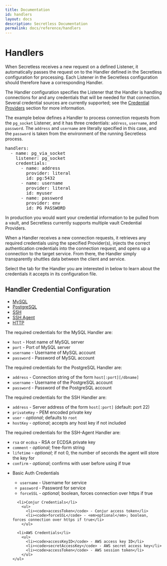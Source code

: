 ```yaml
---
title: Documentation
id: handlers
layout: docs
description: Secretless Documentation
permalink: docs/reference/handlers
---
```


# Handlers

When Secretless receives a new request on a defined Listener, it automatically passes the request on to the Handler defined in the Secretless configuration for processing. Each Listener in the Secretless configuration should therefore have a corresponding Handler.

The Handler configuration specifies the Listener that the Handler is handling connections for and any credentials that will be needed for that connection. Several credential sources are currently supported; see the [Credential Providers](/docs/reference/providers.html) section for more information.

The example below defines a Handler to process connection requests from the `pg_socket` Listener, and it has three credentials: `address`, `username`, and `password`. The `address` and `username` are literally specified in this case, and the `password` is taken from the environment of the running Secretless process.
<pre>
handlers:
  - name: pg_via_socket
    listener: pg_socket
    credentials:
      - name: address
        provider: literal
        id: pg:5432
      - name: username
        provider: literal
        id: myuser
      - name: password
        provider: env
        id: PG_PASSWORD
</pre>

In production you would want your credential information to be pulled from a vault, and Secretless currently supports multiple vault Credential Providers.

When a Handler receives a new connection requests, it retrieves any required credentials using the specified Provider(s), injects the correct authentication credentials into the connection request, and opens up a connection to the target service. From there, the Handler simply transparently shuttles data between the client and service.

Select the tab for the Handler you are interested in below to learn about the credentials it accepts in its configuration file.

## Handler Credential Configuration

<div id="handler-tabs">
  <ul>
    <li><a href="#tabs-mysql">MySQL</a></li>
    <li><a href="#tabs-pg">PostgreSQL</a></li>
    <li><a href="#tabs-ssh">SSH</a></li>
    <li><a href="#tabs-ssh-agent">SSH Agent</a></li>
    <li><a href="#tabs-http">HTTP</a></li>
  </ul>

  <div id="tabs-mysql">
    <p>The required credentials for the MySQL Handler are:</p>
    <ul>
      <li><code>host</code>  - Host name of MySQL server</li>
      <li><code>port</code> - Port of MySQL server</li>
      <li><code>username</code> - Username of MySQL account</li>
      <li><code>password</code> - Password of MySQL account</li>
    </ul>
  </div>

  <div id="tabs-pg">
    <p>The required credentials for the PostgreSQL Handler are:</p>
    <ul>
      <li><code>address</code> - Connection string of the form <code>host[:port][/dbname]</code></li>
      <li><code>username</code> - Username of the PostgreSQL account</li>
      <li><code>password</code> - Password of the PostgreSQL account</li>
    </ul>
  </div>

  <div id="tabs-ssh">
    <p>The required credentials for the SSH Handler are:</p>
    <ul>
      <li><code>address</code> - Server address of the form <code>host[:port]</code> (default: port 22)</li>
      <li><code>privateKey</code> - PEM encoded private key</li>
      <li><code>user</code> - <em>optional</em>; defaults to <code>root</code></li>
      <li><code>hostKey</code> - <em>optional</em>; accepts any host key if not included</li>
    </ul>
  </div>

  <div id="tabs-ssh-agent">
    <p>The required credentials for the SSH-Agent Handler are:</p>
    <ul>
      <li><code>rsa</code> or <code>ecdsa</code> - RSA or ECDSA private key</li>
      <li><code>comment</code>  - <em>optional</em>; free-form string</li>
      <li><code>lifetime</code> - <em>optional</em>; if not 0, the number of seconds the agent will store the key for</li>
      <li><code>confirm</code> - <em>optional</em>; confirms with user before using if true</li>
    </ul>
  </div>

  <div id="tabs-http">
    <ul>
      <li>Basic Auth Credentials</li>
        <ul>
          <li><code>username</code> - Username for service</li>
          <li><code>password</code> - Password for service</li>
          <li><code>forceSSL</code> - <em>optional</em>; boolean, forces connection over https if true</li>
        </ul>

      <li>Conjur Credentials</li>
        <ul>
          <li><code>accessToken</code> - Conjur access token</li>
          <li><code>forceSSL</code> - <em>optional</em>; boolean, forces connection over https if true</li>
        </ul>

      <li>AWS Credentials</li>
        <ul>
          <li><code>accessKeyID</code> - AWS access key ID</li>
          <li><code>secretAccessKey</code> - AWS secret access key</li>
          <li><code>accessToken</code> - AWS session token</li>
        </ul>
    </ul>
  </div>
</div>

<script>
  $( function() {
    $( "#handler-tabs" ).tabs();
  } );
</script>
